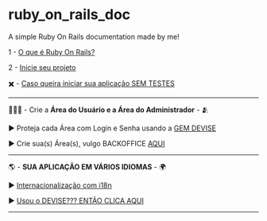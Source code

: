# ruby_on_rails_doc
A simple Ruby On Rails documentation made by me!

1 - [O que é Ruby On Rails?](https://github.com/LeticiaBibiano/ruby_on_rails_doc/blob/main/o_que_e.md) 

2 - [Inicie seu projeto](https://github.com/LeticiaBibiano/ruby_on_rails_doc/blob/main/iniciando_um_projeto.md)

✖️ - [Caso queira iniciar sua aplicação SEM TESTES](https://github.com/LeticiaBibiano/ruby_on_rails_doc/blob/main/desabilitando_testes.md)

---

🧑‍🤝‍🧑 - Crie a **Área do Usuário e a Área do Administrador** - 🫂 

   ▶️ Proteja cada Área com Login e Senha usando a [GEM DEVISE](https://github.com/LeticiaBibiano/ruby_on_rails_doc/blob/main/gem_devise.md)
   
   ▶️ Crie sua(s) Área(s), vulgo BACKOFFICE [AQUI](https://github.com/LeticiaBibiano/ruby_on_rails_doc/blob/main/backoffice.md)

---

🌎 - **SUA APLICAÇ󠁮󠁧󠁿ÃO EM VÁRIOS IDIOMAS** - 🌍

   ▶️ [Internacionalização com i18n](https://github.com/LeticiaBibiano/ruby_on_rails_doc/blob/main/i18n.md)

   ▶️ [Usou o DEVISE??? ENTÃO CLICA AQUI](https://github.com/LeticiaBibiano/ruby_on_rails_doc/blob/main/i18n_devise.md)
   
---

